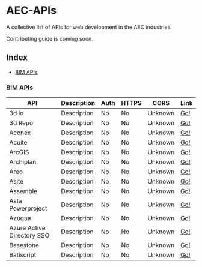 # AEC-APIs
A collective list of APIs for web development in the AEC industries. 

Contributing guide is coming soon.

## Index

* [BIM APIs](#bim-apis)

### BIM APIs
API | Description | Auth | HTTPS | CORS | Link |
|---|---|---|---|---|---|
| 3d io | Description | No | No | Unknown | [Go!](https://3d.io/docs/api/1/) |
| 3d Repo | Description | No | No | Unknown | [Go!](https://3drepo.github.io/3drepo.io/) |
| Aconex | Description | No | No | Unknown | [Go!](https://help.aconex.com/aconex/aconex-api) |
| Acuite | Description | No | No | Unknown | [Go!](https://google.com) |
| ArcGIS | Description | No | No | Unknown | [Go!](https://developers.arcgis.com/web-api/) |
| Archiplan | Description | No | No | Unknown | [Go!](https://google.com) |
| Areo | Description | No | No | Unknown | [Go!](https://google.com) |
| Asite | Description | No | No | Unknown | [Go!](https://upload.asite.com/dmshelp/About_API.htm) |
| Assemble | Description | No | No | Unknown | [Go!](https://google.com) |
| Asta Powerproject | Description | No | No | Unknown | [Go!](https://google.com) |
| Azuqua | Description | No | No | Unknown | [Go!](https://google.com) |
| Azure Active Directory SSO | Description | No | No | Unknown | [Go!](https://google.com) |
| Basestone | Description | No | No | Unknown | [Go!](https://api.basestone.io/api/v1/) |
| Batiscript | Description | No | No | Unknown | [Go!](https://google.com) |

